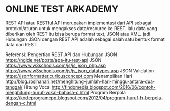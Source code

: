 # ONLINE TEST ARKADEMY
REST API atau RESTful API merupakan implementasi dari API sebagai protokol/aturan untuk mengakses data/resource ke REST.
lalu data yang diberikan oleh REST itu bisa berupa format text, JSON atau XML.
jadi Hubungan JSON dengan REST API adalah sebagai salah satu bentuk format data dari REST.

Referensi:
Pengertian REST API dan Hubungan JSON 
https://ngide.net/posts/apa-itu-rest-api
JSON
https://www.w3schools.com/js/js_json_php.asp
https://www.w3schools.com/js/js_json_datatypes.asp
JSON Validation
https://jsonformatter.curiousconcept.com
Menampilkan Hari
http://blog.rosihanari.net/menghitung-jumlah-hari-minggu-antara-dua-tanggal/
Hitung Vocal
http://findomedia.blogspot.com/2016/06/contoh-menghitung-huruf-vokal-bahasa-c.html
Program Berpola
https://kodeprogramcpp.blogspot.com/2012/04/program-huruf-h-berpola-dengan-c.html
